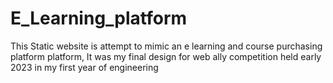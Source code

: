 # E_Learning_platform
This Static website is attempt to mimic an e learning and course purchasing platform platform, It was my final design for web ally competition held  early 2023 in my first year of engineering
